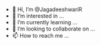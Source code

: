 - 👋 Hi, I’m @JagadeeshwariR
- 👀 I’m interested in ...
- 🌱 I’m currently learning ...
- 💞️ I’m looking to collaborate on ...
- 📫 How to reach me ...

<!---
JagadeeshwariR/JagadeeshwariR is a ✨ special ✨ repository because its `README.md` (this file) appears on your GitHub profile.
You can click the Preview link to take a look at your changes.
--->
